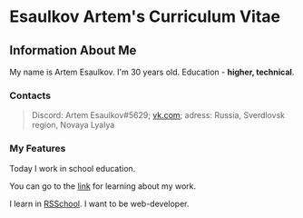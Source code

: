 # Esaulkov Artem's Curriculum Vitae

## Information About Me

My name is Artem Esaulkov. I'm 30 years old. Education - **higher, technical**.

### Contacts

> Discord: Artem Esaulkov#5629; 
> [vk.com](https://vk.com/artalex_yes); 
> adress: Russia, Sverdlovsk region, Novaya Lyalya

### My Features

Today I work in school education. 

You can go to the [link](http://artalex-t4.my1.ru) for learning about my work.

I learn in [RSSchool](https://app.rs.school/). I want to be web-developer.

### 

> 

